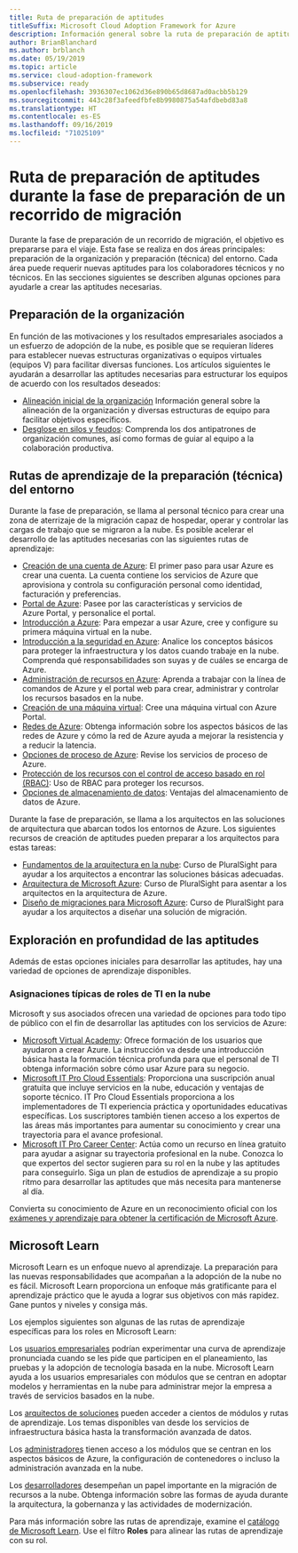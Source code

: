 ```yaml
---
title: Ruta de preparación de aptitudes
titleSuffix: Microsoft Cloud Adoption Framework for Azure
description: Información general sobre la ruta de preparación de aptitudes
author: BrianBlanchard
ms.author: brblanch
ms.date: 05/19/2019
ms.topic: article
ms.service: cloud-adoption-framework
ms.subservice: ready
ms.openlocfilehash: 3936307ec1062d36e890b65d8687ad0acbb5b129
ms.sourcegitcommit: 443c28f3afeedfbfe8b9980875a54afdbebd83a8
ms.translationtype: HT
ms.contentlocale: es-ES
ms.lasthandoff: 09/16/2019
ms.locfileid: "71025109"
---
```

# <a name="skills-readiness-path-during-the-ready-phase-of-a-migration-journey"></a>Ruta de preparación de aptitudes durante la fase de preparación de un recorrido de migración

Durante la fase de preparación de un recorrido de migración, el objetivo es prepararse para el viaje. Esta fase se realiza en dos áreas principales: preparación de la organización y preparación (técnica) del entorno. Cada área puede requerir nuevas aptitudes para los colaboradores técnicos y no técnicos. En las secciones siguientes se describen algunas opciones para ayudarle a crear las aptitudes necesarias.

## <a name="organizational-readiness-learning-paths"></a>Preparación de la organización

En función de las motivaciones y los resultados empresariales asociados a un esfuerzo de adopción de la nube, es posible que se requieran líderes para establecer nuevas estructuras organizativas o equipos virtuales (equipos V) para facilitar diversas funciones. Los artículos siguientes le ayudarán a desarrollar las aptitudes necesarias para estructurar los equipos de acuerdo con los resultados deseados:

- [Alineación inicial de la organización](./index.md) Información general sobre la alineación de la organización y diversas estructuras de equipo para facilitar objetivos específicos.
- [Desglose en silos y feudos](../organize/fiefdoms-silos.md): Comprenda los dos antipatrones de organización comunes, así como formas de guiar al equipo a la colaboración productiva.

## <a name="environmental-technical-readiness-learning-paths"></a>Rutas de aprendizaje de la preparación (técnica) del entorno

Durante la fase de preparación, se llama al personal técnico para crear una zona de aterrizaje de la migración capaz de hospedar, operar y controlar las cargas de trabajo que se migraron a la nube. Es posible acelerar el desarrollo de las aptitudes necesarias con las siguientes rutas de aprendizaje:

- [Creación de una cuenta de Azure](/learn/modules/create-an-azure-account): El primer paso para usar Azure es crear una cuenta. La cuenta contiene los servicios de Azure que aprovisiona y controla su configuración personal como identidad, facturación y preferencias.
- [Portal de Azure](/learn/modules/tour-azure-portal): Pasee por las características y servicios de Azure Portal, y personalice el portal.
- [Introducción a Azure](/learn/modules/welcome-to-azure): Para empezar a usar Azure, cree y configure su primera máquina virtual en la nube.
- [Introducción a la seguridad en Azure](/learn/modules/intro-to-security-in-azure): Analice los conceptos básicos para proteger la infraestructura y los datos cuando trabaje en la nube. Comprenda qué responsabilidades son suyas y de cuáles se encarga de Azure.
- [Administración de recursos en Azure](/learn/paths/manage-resources-in-azure): Aprenda a trabajar con la línea de comandos de Azure y el portal web para crear, administrar y controlar los recursos basados en la nube.
- [Creación de una máquina virtual](/learn/modules/create-windows-virtual-machine-in-azure): Cree una máquina virtual con Azure Portal.
- [Redes de Azure](/learn/modules/intro-to-azure-networking): Obtenga información sobre los aspectos básicos de las redes de Azure y cómo la red de Azure ayuda a mejorar la resistencia y a reducir la latencia.
- [Opciones de proceso de Azure](/learn/modules/intro-to-azure-compute): Revise los servicios de proceso de Azure.
- [Protección de los recursos con el control de acceso basado en rol (RBAC)](/learn/modules/secure-azure-resources-with-rbac): Uso de RBAC para proteger los recursos.
- [Opciones de almacenamiento de datos](/learn/modules/intro-to-data-in-azure/index): Ventajas del almacenamiento de datos de Azure.

Durante la fase de preparación, se llama a los arquitectos en las soluciones de arquitectura que abarcan todos los entornos de Azure. Los siguientes recursos de creación de aptitudes pueden preparar a los arquitectos para estas tareas:

- [Fundamentos de la arquitectura en la nube](https://app.pluralsight.com/library/courses/cloud-architecture-foundations): Curso de PluralSight para ayudar a los arquitectos a encontrar las soluciones básicas adecuadas.
- [Arquitectura de Microsoft Azure](https://app.pluralsight.com/library/courses/cloud-architecture-foundations): Curso de PluralSight para asentar a los arquitectos en la arquitectura de Azure.
- [Diseño de migraciones para Microsoft Azure](https://app.pluralsight.com/library/courses/cloud-architecture-foundations): Curso de PluralSight para ayudar a los arquitectos a diseñar una solución de migración.

## <a name="deeper-skills-exploration"></a>Exploración en profundidad de las aptitudes

Además de estas opciones iniciales para desarrollar las aptitudes, hay una variedad de opciones de aprendizaje disponibles.

### <a name="typical-mappings-of-cloud-it-roles"></a>Asignaciones típicas de roles de TI en la nube

Microsoft y sus asociados ofrecen una variedad de opciones para todo tipo de público con el fin de desarrollar las aptitudes con los servicios de Azure:

- [Microsoft Virtual Academy](https://mva.microsoft.com/product-training/microsoft-azure): Ofrece formación de los usuarios que ayudaron a crear Azure. La instrucción va desde una introducción básica hasta la formación técnica profunda para que el personal de TI obtenga información sobre cómo usar Azure para su negocio.
- [Microsoft IT Pro Cloud Essentials](https://www.microsoft.com/azureessentials): Proporciona una suscripción anual gratuita que incluye servicios en la nube, educación y ventajas de soporte técnico. IT Pro Cloud Essentials proporciona a los implementadores de TI experiencia práctica y oportunidades educativas específicas. Los suscriptores también tienen acceso a los expertos de las áreas más importantes para aumentar su conocimiento y crear una trayectoria para el avance profesional.
- [Microsoft IT Pro Career Center](https://www.microsoft.com/itpro): Actúa como un recurso en línea gratuito para ayudar a asignar su trayectoria profesional en la nube. Conozca lo que expertos del sector sugieren para su rol en la nube y las aptitudes para conseguirlo. Siga un plan de estudios de aprendizaje a su propio ritmo para desarrollar las aptitudes que más necesita para mantenerse al día.

Convierta su conocimiento de Azure en un reconocimiento oficial con los [exámenes y aprendizaje para obtener la certificación de Microsoft Azure](https://www.microsoft.com/learning/azure-certification.aspx).

## <a name="microsoft-learn"></a>Microsoft Learn

Microsoft Learn es un enfoque nuevo al aprendizaje. La preparación para las nuevas responsabilidades que acompañan a la adopción de la nube no es fácil. Microsoft Learn proporciona un enfoque más gratificante para el aprendizaje práctico que le ayuda a lograr sus objetivos con más rapidez. Gane puntos y niveles y consiga más.

Los ejemplos siguientes son algunas de las rutas de aprendizaje específicas para los roles en Microsoft Learn:

Los [usuarios empresariales](/learn/browse/?roles=business-user) podrían experimentar una curva de aprendizaje pronunciada cuando se les pide que participen en el planeamiento, las pruebas y la adopción de tecnología basada en la nube. Microsoft Learn ayuda a los usuarios empresariales con módulos que se centran en adoptar modelos y herramientas en la nube para administrar mejor la empresa a través de servicios basados en la nube.

Los [arquitectos de soluciones](/learn/browse/?roles=solution-architect) pueden acceder a cientos de módulos y rutas de aprendizaje. Los temas disponibles van desde los servicios de infraestructura básica hasta la transformación avanzada de datos.

Los [administradores](/learn/browse/?roles=administrator) tienen acceso a los módulos que se centran en los aspectos básicos de Azure, la configuración de contenedores o incluso la administración avanzada en la nube.

Los [desarrolladores](/learn/browse/?roles=developer&term=infrastructure) desempeñan un papel importante en la migración de recursos a la nube. Obtenga información sobre las formas de ayuda durante la arquitectura, la gobernanza y las actividades de modernización.

Para más información sobre las rutas de aprendizaje, examine el [catálogo de Microsoft Learn](/learn/browse). Use el filtro **Roles** para alinear las rutas de aprendizaje con su rol.
